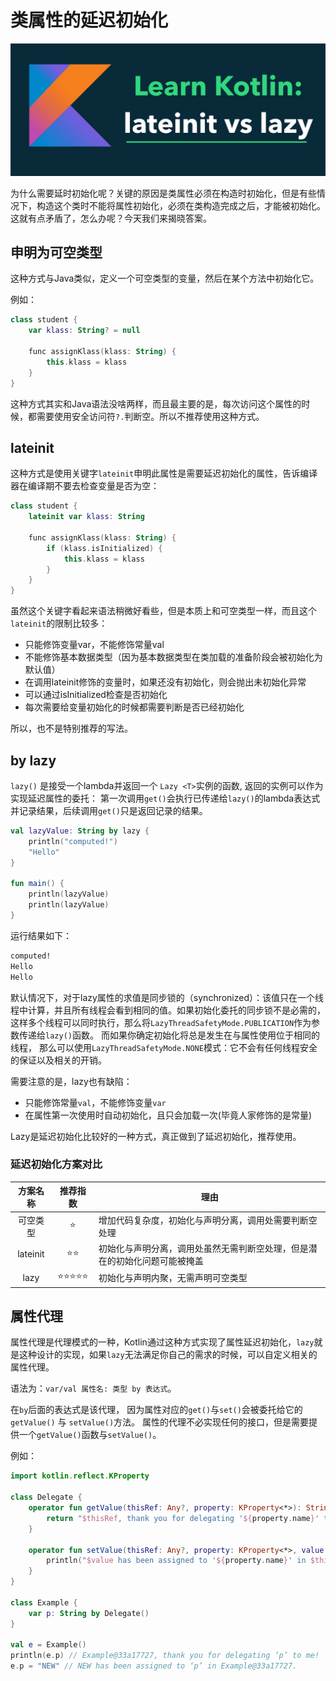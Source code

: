 # 类属性的延迟初始化

![latainit](../../images/basic/lateinit.jpg)

为什么需要延时初始化呢？关键的原因是类属性必须在构造时初始化，但是有些情况下，构造这个类时不能将属性初始化，必须在类构造完成之后，才能被初始化。这就有点矛盾了，怎么办呢？今天我们来揭晓答案。

## 申明为可空类型
这种方式与Java类似，定义一个可空类型的变量，然后在某个方法中初始化它。

例如：
```kotlin
class student {
    var klass: String? = null

    func assignKlass(klass: String) {
        this.klass = klass
    }
}
```

这种方式其实和Java语法没啥两样，而且最主要的是，每次访问这个属性的时候，都需要使用安全访问符`?.`判断空。所以不推荐使用这种方式。

## lateinit

这种方式是使用关键字`lateinit`申明此属性是需要延迟初始化的属性，告诉编译器在编译期不要去检查变量是否为空：
```kotlin
class student {
    lateinit var klass: String

    func assignKlass(klass: String) {
        if (klass.isInitialized) {
            this.klass = klass
        }
    }
}
```

虽然这个关键字看起来语法稍微好看些，但是本质上和可空类型一样，而且这个`lateinit`的限制比较多：
* 只能修饰变量var，不能修饰常量val
* 不能修饰基本数据类型（因为基本数据类型在类加载的准备阶段会被初始化为默认值）
* 在调用lateinit修饰的变量时，如果还没有初始化，则会抛出未初始化异常
* 可以通过isInitialized检查是否初始化
* 每次需要给变量初始化的时候都需要判断是否已经初始化

所以，也不是特别推荐的写法。

## by lazy

`lazy()` 是接受一个lambda并返回一个 `Lazy <T>`实例的函数, 返回的实例可以作为实现延迟属性的委托： 第一次调用`get()`会执行已传递给`lazy()`的lambda表达式并记录结果，后续调用`get()`只是返回记录的结果。

```kotlin
val lazyValue: String by lazy {
    println("computed!")
    "Hello"
}

fun main() {
    println(lazyValue)
    println(lazyValue)
}
```

运行结果如下：
```bash
computed!
Hello
Hello
```

默认情况下，对于lazy属性的求值是同步锁的（synchronized）：该值只在一个线程中计算，并且所有线程会看到相同的值。如果初始化委托的同步锁不是必需的，这样多个线程可以同时执行，那么将`LazyThreadSafetyMode.PUBLICATION`作为参数传递给`lazy()`函数。 而如果你确定初始化将总是发生在与属性使用位于相同的线程， 那么可以使用`LazyThreadSafetyMode.NONE`模式：它不会有任何线程安全的保证以及相关的开销。

需要注意的是，lazy也有缺陷：
* 只能修饰常量`val`，不能修饰变量`var`
* 在属性第一次使用时自动初始化，且只会加载一次(毕竟人家修饰的是常量)

Lazy是延迟初始化比较好的一种方式，真正做到了延迟初始化，推荐使用。

### 延迟初始化方案对比
| 方案名称 | 推荐指数 | 理由 |
| :-----: | :----: | -----|
| 可空类型 | ⭐️ | 增加代码复杂度，初始化与声明分离，调用处需要判断空处理 |
| lateinit | ⭐️⭐️ | 初始化与声明分离，调用处虽然无需判断空处理，但是潜在的初始化问题可能被掩盖 |
| lazy | ⭐️⭐️⭐️⭐️⭐️ | 初始化与声明内聚，无需声明可空类型 |

## 属性代理

属性代理是代理模式的一种，Kotlin通过这种方式实现了属性延迟初始化，`lazy`就是这种设计的实现，如果`lazy`无法满足你自己的需求的时候，可以自定义相关的属性代理。

语法为：`var/val 属性名: 类型 by 表达式`。

在`by`后面的表达式是该代理， 因为属性对应的`get()`与`set()`会被委托给它的`getValue()` 与 `setValue()`方法。 属性的代理不必实现任何的接口，但是需要提供一个`getValue()`函数与`setValue()`。

例如：
```kotlin
import kotlin.reflect.KProperty

class Delegate {
    operator fun getValue(thisRef: Any?, property: KProperty<*>): String {
        return "$thisRef, thank you for delegating '${property.name}' to me!"
    }
 
    operator fun setValue(thisRef: Any?, property: KProperty<*>, value: String) {
        println("$value has been assigned to '${property.name}' in $thisRef.")
    }
}

class Example {
    var p: String by Delegate()
}

val e = Example()
println(e.p) // Example@33a17727, thank you for delegating ‘p’ to me!
e.p = "NEW" // NEW has been assigned to ‘p’ in Example@33a17727.
```